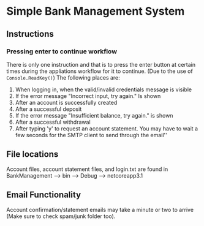 ﻿# Simple Bank Management System

## Instructions

### Pressing enter to continue workflow

There is only one instruction and that is to press the enter button at certain times during the appliations workflow for it to continue. (Due to the use of ```Console.ReadKey()```) The following places are:

1. When logging in, when the valid/invalid credentials message is visible
2. If the error message "Incorrect input, try again." Is shown
3. After an account is successfully created
4. After a successful deposit
5. If the error message "Insufficient balance, try again." is shown
6. After a successful withdrawal
7. After typing 'y' to request an account statement. You may have to wait a few seconds for the SMTP client to send through the email''

## File locations

Account files, account statement files, and login.txt are found in BankManagement --> bin --> Debug --> netcoreapp3.1 

## Email Functionality 

Account confirmation/statement emails may take a minute or two to arrive (Make sure to check spam/junk folder too).